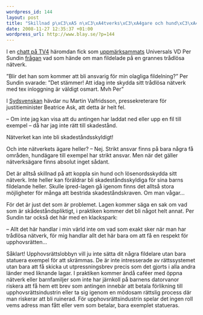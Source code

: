 ```yaml
--- 
wordpress_id: 144
layout: post
title: "Skillnad p\xC3\xA5 n\xC3\xA4tverks\xC3\xA4gare och hund\xC3\xA4gare"
date: 2008-11-27 12:35:37 +01:00
wordpress_url: http://www.blay.se/?p=144
---
```

I en <a href="http://www.tv4.se/1.734790">chatt på TV4</a> häromdan fick som <a href="http://copyriot.se/2008/11/23/vi-maste-tala-om-de-oppna-natverken/">uppmärksammats</a> Universals VD Per Sundin <a href="http://www.svd.se/opinion/brannpunkt/artikel_2103621.svd">frågan</a> vad som hände om man fildelade på en grannes trådlösa nätverk.

<span class="standardarticlebody">”Blir det han som kommer att bli ansvarig för min olagliga fildelning?”
Per Sundin svarade:
”Det stämmer! Att idag inte skydda sitt trådlösa nätverk med tex inloggning är    väldigt osmart. Mvh Per” </span>

I <a href="http://sydsvenskan.se/nojen/article393158/Skivbolagschefen-hade-fel-om-Ipred.html">Sydsvenskan</a> hävdar nu <span class="standardarticlebody">Martin Valfridsson, pressekreterare    för justitieminister Beatrice Ask, att detta är helt fel. </span>

<span class="standardarticlebody">– Om inte jag kan visa att du antingen har laddat ned eller upp en fil till    exempel – då har jag inte rätt till skadestånd. </span>

Nätverket kan inte bli skadeståndsskyldigt!

<span class="standardarticlebody">Och inte nätverkets ägare heller?
– Nej. Strikt ansvar finns på bara några få områden, hundägare till exempel    har strikt ansvar. Men när det gäller nätverksägare finns absolut inget    sådant. </span>

Det är alltså skillnad på att koppla sin hund och lösenordsskydda sitt nätverk. Inte heller kan föräldrar bli skadeståndsskyldiga för sina barns fildelande heller. Skulle ipred-lagen gå igenom finns det alltså stora möjligheter för många att bestrida skadeståndskraven. Om man vågar...

För det är just det som är problemet. Lagen kommer säga en sak om vad som är skådeståndspliktigt, i praktiken kommer det bli något helt annat. Per Sundin tar också det här med en klackspark:

<span class="standardarticlebody">– Allt det här handlar i min värld inte om vad som exakt sker när man har    trådlösa nätverk, för mig handlar allt det här bara om att få en respekt för    upphovsrätten...</span>

Såklart! Upphovsrättslobbyn vill ju inte sätta dit några fildelare utan bara statuera exempel för att skrämmas. De är inte intresserade av rättssystemet utan bara att få skicka ut utpressningsbrev precis som det gjorts i alla andra länder med liknande lagar. I praktiken kommer ändå caféer med öppna nätverk eller barnfamiljer som inte har järnkoll på barnens datorvanor riskera att få hem ett brev som antingen innebär att betala förlikning till upphovsrättsindustrin eller ta sig igenom en mödosam rättslig process där man riskerar att bli ruinerad. För upphovsrättsindustrin spelar det ingen roll vems adress man fått eller vem som betalar, bara exemplet statueras.

